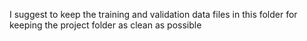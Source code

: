 I suggest to keep the training and validation data files in this folder for keeping the project folder as clean as possible
